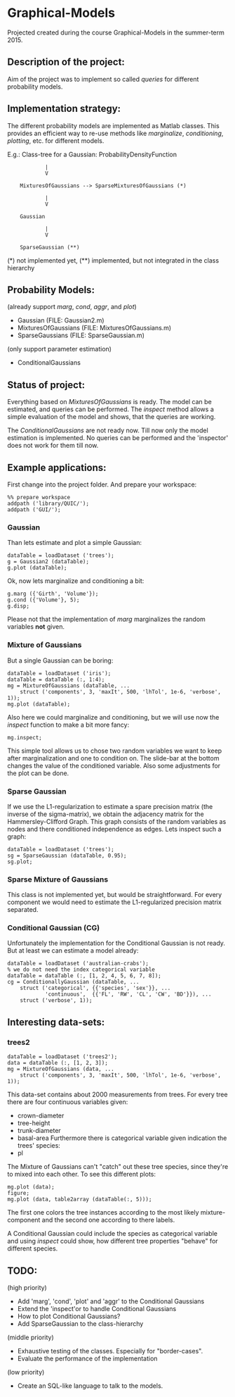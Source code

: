 Graphical-Models
================

Projected created during the course Graphical-Models in the summer-term 2015. 

Description of the project:
---------------------------
Aim of the project was to implement so called *queries* for different 
probability models. 

Implementation strategy:
------------------------
The different probability models are implemented as Matlab classes. This 
provides an efficient way to re-use methods like *marginalize*, 
*conditioning*, *plotting*, etc. for different models.

E.g.: Class-tree for a Gaussian:
        ProbabilityDensityFunction
        
                |
                V
                
        MixturesOfGaussians --> SparseMixturesOfGaussians (*)
        
                |
                V
                
        Gaussian
        
                |
                V
                
        SparseGaussian (**)
               
(*) not implemented yet, (**) implemented, but not integrated in the 
class hierarchy

Probability Models:
-------------------
(already support *marg*, *cond*, *aggr*, and *plot*)
* Gaussian (FILE: Gaussian2.m) 
* MixturesOfGaussians (FILE: MixturesOfGaussians.m)
* SparseGaussians (FILE: SparseGaussian.m)

(only support parameter estimation)
* ConditionalGaussians

Status of project:
------------------
Everything based on *MixturesOfGaussians* is ready. The model can be 
estimated, and queries can be performed. The *inspect* method allows a 
simple evaluation of the model and shows, that the queries are working. 

The *ConditionalGaussians* are not ready now. Till now only the model 
estimation is implemented. No queries can be performed and the 
'inspector' does not work for them till now. 

Example applications:
---------------------
First change into the project folder. And prepare your workspace:
```
%% prepare workspace
addpath ('library/QUIC/');
addpath ('GUI/');

```

### Gaussian
Than lets estimate and plot a simple Gaussian:
```
dataTable = loadDataset ('trees');
g = Gaussian2 (dataTable);
g.plot (dataTable);
```

Ok, now lets marginalize and conditioning a bit:
```
g.marg ({'Girth', 'Volume'});
g.cond ({'Volume'}, 5);
g.disp;
```

Please not that the implementation of *marg* marginalizes the random 
variables **not** given. 

### Mixture of Gaussians
But a single Gaussian can be boring:
```
dataTable = loadDataset ('iris');
dataTable = dataTable (:, 1:4);
mg = MixtureOfGaussians (dataTable, ...
    struct ('components', 3, 'maxIt', 500, 'lhTol', 1e-6, 'verbose', 1));
mg.plot (dataTable);
```

Also here we could marginalize and conditioning, but we will use now the 
*inspect* function to make a bit more fancy:
```
mg.inspect;
```

This simple tool allows us to chose two random variables we want to keep 
after marginalization and one to condition on. The slide-bar at the 
bottom changes the value of the conditioned variable. Also some 
adjustments for the plot can be done. 

### Sparse Gaussian
If we use the L1-regularization to estimate a spare precision matrix 
(the inverse of the sigma-matrix), we obtain the adjacency matrix for 
the Hammersley-Clifford Graph. This graph consists of the random 
variables as nodes and there conditioned independence as edges. Lets 
inspect such a graph: 
```
dataTable = loadDataset ('trees');
sg = SparseGaussian (dataTable, 0.95);
sg.plot;
```

### Sparse Mixture of Gaussians
This class is not implemented yet, but would be straightforward. For 
every component we would need to estimate the L1-regularized precision 
matrix separated.

### Conditional Gaussian (CG)
Unfortunately the implementation for the Conditional Gaussian is not 
ready. But at least we can estimate a model already: 
```
dataTable = loadDataset ('australian-crabs');
% we do not need the index categorical variable
dataTable = dataTable (:, [1, 2, 4, 5, 6, 7, 8]);
cg = ConditionallyGaussian (dataTable, ...
    struct ('categorical', {{'species', 'sex'}}, ...
            'continuous',  {{'FL', 'RW', 'CL', 'CW', 'BD'}}), ...
    struct ('verbose', 1));
```

Interesting data-sets:
----------------------
### trees2
```
dataTable = loadDataset ('trees2');
data = dataTable (:, [1, 2, 3]);
mg = MixtureOfGaussians (data, ...
    struct ('components', 3, 'maxIt', 500, 'lhTol', 1e-6, 'verbose', 1));
```
This data-set contains about 2000 measurements from trees. For every 
tree there are four continuous variables given:
* crown-diameter
* tree-height
* trunk-diameter
* basal-area
Furthermore there is categorical variable given indication the trees' 
species:
* pl

The Mixture of Gaussians can't "catch" out these tree species, since 
they're to mixed into each other. To see this different plots:
```
mg.plot (data);
figure;
mg.plot (data, table2array (dataTable(:, 5)));
```
The first one colors the tree instances according to the most likely 
mixture-component and the second one according to there labels. 

A Conditional Gaussian could include the species as categorical variable 
and using *inspect* could show, how different tree properties "behave" 
for different species.

TODO:
-----
(high priority)
* Add 'marg', 'cond', 'plot' and 'aggr' to the Conditional Gaussians
* Extend the 'inspect'or to handle Conditional Gaussians
* How to plot Conditional Gaussians?
* Add SparseGaussian to the class-hierarchy

(middle priority)
* Exhaustive testing of the classes. Especially for "border-cases". 
* Evaluate the performance of the implementation 

(low priority)
* Create an SQL-like language to talk to the models.

